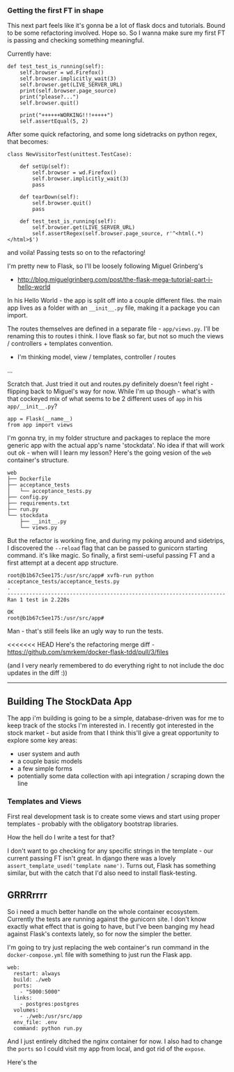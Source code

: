 ### Getting the first FT in shape

This next part feels like it's gonna be a lot of flask docs and tutorials. Bound to be
some refactoring involved. Hope so. So I wanna make sure my first FT is passing and checking
something meaningful.

Currently have:
```
def test_test_is_running(self):
    self.browser = wd.Firefox()
    self.browser.implicitly_wait(3)
    self.browser.get(LIVE_SERVER_URL)
    print(self.browser.page_source)
    print("please?...")
    self.browser.quit()

    print("++++++WORKING!!!+++++")
    self.assertEqual(5, 2)
```

After some quick refactoring, and some long sidetracks on python regex, that becomes:
```
class NewVisitorTest(unittest.TestCase):

    def setUp(self):
        self.browser = wd.Firefox()
        self.browser.implicitly_wait(3)
        pass

    def tearDown(self):
        self.browser.quit()
        pass

    def test_test_is_running(self):
        self.browser.get(LIVE_SERVER_URL)
        self.assertRegex(self.browser.page_source, r'^<html(.*)</html>$')
```
and voila! Passing tests so on to the refactoring!

I'm pretty new to Flask, so I'll be loosely following Miguel Grinberg's
- http://blog.miguelgrinberg.com/post/the-flask-mega-tutorial-part-i-hello-world

In his Hello World - the app is split off into a couple different files. the main app lives as a folder with
an `__init__.py` file, making it a package you can import.

The routes themselves are defined in a separate file - `app/views.py`. I'll be renaming this to routes i think.
I love flask so far, but not so much the views / controllers + templates convention.
- I'm thinking model, view / templates, controller / routes

...


Scratch that. Just tried it out and routes.py definitely doesn't feel right - flipping back to Miguel's way for now.
While I'm up though - what's with that cockeyed mix of what seems to be 2 different uses of `app` in his `app/__init__.py`?
```
app = Flask(__name__)
from app import views
```

I'm gonna try, in my folder structure and packages to replace the more generic app with the actual app's name 'stockdata'.
No idea if that will work out ok - when will I learn my lesson? Here's the going vesion of the `web` container's structure.
```
web
├── Dockerfile
├── acceptance_tests
│   └── acceptance_tests.py
├── config.py
├── requirements.txt
├── run.py
└── stockdata
    ├── __init__.py
    └── views.py
```

But the refactor is working fine, and during my poking around and sidetrips, I discovered the `--reload` flag that can be
passed to gunicorn starting command. it's like magic. So finally, a first semi-useful passing FT and a first attempt
at a decent app structure.

```
root@b1b67c5ee175:/usr/src/app# xvfb-run python acceptance_tests/acceptance_tests.py
.
----------------------------------------------------------------------
Ran 1 test in 2.220s

OK
root@b1b67c5ee175:/usr/src/app#
```

Man - that's still feels like an ugly way to run the tests.

<<<<<<< HEAD
Here's the refactoring merge diff -
https://github.com/smrkem/docker-flask-tdd/pull/3/files

(and I very nearly remembered to do everything right to not include the doc updates in the diff :))

****
## Building The StockData App
The app i'm building is going to be a simple, database-driven was for me to keep track of the stocks I'm interested in.
I recently got interested in the stock market - but aside from that I think this'll give a great opportunity to explore
some key areas:
- user system and auth
- a couple basic models
- a few simple forms
- potentially some data collection with api integration / scraping down the line


### Templates and Views
First real development task is to create some views and start using proper templates -
probably with the obligatory bootstrap libraries.

How the hell do I write a test for that?

I don't want to go checking for any specific strings in the template - our current passing FT isn't great.
In django there was a lovely `assert_template_used('template name')`. Turns out, Flask has something similar,
but with the catch that I'd also need to install flask-testing.

## GRRRrrrr
So i need a much better handle on the whole container ecosystem. Currently the tests are running against the gunicorn site.
I don't know exactly what effect that is going to have, but I've been banging my head against Flask's contexts lately,
so for now the simpler the better.

I'm going to try just replacing the web container's run command in the `docker-compose.yml` file with something to just run
the Flask app.

```
web:
  restart: always
  build: ./web
  ports:
    - "5000:5000"
  links:
    - postgres:postgres
  volumes:
    - ./web:/usr/src/app
  env_file: .env
  command: python run.py
```

And I just entirely ditched the nginx container for now. I also had to change the `ports` so I could visit my app from local,
and got rid of the `expose`.

Here's the 
